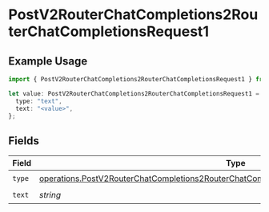# PostV2RouterChatCompletions2RouterChatCompletionsRequest1

## Example Usage

```typescript
import { PostV2RouterChatCompletions2RouterChatCompletionsRequest1 } from "orq-poc-typescript/models/operations";

let value: PostV2RouterChatCompletions2RouterChatCompletionsRequest1 = {
  type: "text",
  text: "<value>",
};
```

## Fields

| Field                                                                                                                                                                                                    | Type                                                                                                                                                                                                     | Required                                                                                                                                                                                                 | Description                                                                                                                                                                                              |
| -------------------------------------------------------------------------------------------------------------------------------------------------------------------------------------------------------- | -------------------------------------------------------------------------------------------------------------------------------------------------------------------------------------------------------- | -------------------------------------------------------------------------------------------------------------------------------------------------------------------------------------------------------- | -------------------------------------------------------------------------------------------------------------------------------------------------------------------------------------------------------- |
| `type`                                                                                                                                                                                                   | [operations.PostV2RouterChatCompletions2RouterChatCompletionsRequestRequestBodyMessagesType](../../models/operations/postv2routerchatcompletions2routerchatcompletionsrequestrequestbodymessagestype.md) | :heavy_check_mark:                                                                                                                                                                                       | N/A                                                                                                                                                                                                      |
| `text`                                                                                                                                                                                                   | *string*                                                                                                                                                                                                 | :heavy_check_mark:                                                                                                                                                                                       | N/A                                                                                                                                                                                                      |